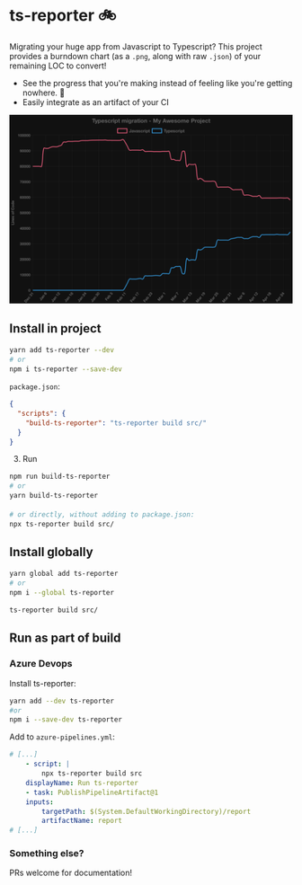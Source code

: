 # ts-reporter 🚲

Migrating your huge app from Javascript to Typescript? This project provides a burndown chart (as a `.png`, along with raw `.json`) of your remaining LOC to convert!

- See the progress that you're making instead of feeling like you're getting nowhere. 💪
- Easily integrate as an artifact of your CI

![Example burndown chart from a large project](example.png)

## Install in project

```sh
yarn add ts-reporter --dev
# or
npm i ts-reporter --save-dev
```

`package.json`:

```json
{
  "scripts": {
    "build-ts-reporter": "ts-reporter build src/"
  }
}
```

3. Run

```sh
npm run build-ts-reporter
# or
yarn build-ts-reporter

# or directly, without adding to package.json:
npx ts-reporter build src/
```

## Install globally

```sh
yarn global add ts-reporter
# or
npm i --global ts-reporter
```

```sh
ts-reporter build src/
```

## Run as part of build

### Azure Devops

Install ts-reporter:

```sh
yarn add --dev ts-reporter
#or
npm i --save-dev ts-reporter
```

Add to `azure-pipelines.yml`:

```yml
# [...]
    - script: |
        npx ts-reporter build src
    displayName: Run ts-reporter
    - task: PublishPipelineArtifact@1
    inputs:
        targetPath: $(System.DefaultWorkingDirectory)/report
        artifactName: report
# [...]
```

### Something else?

PRs welcome for documentation!
